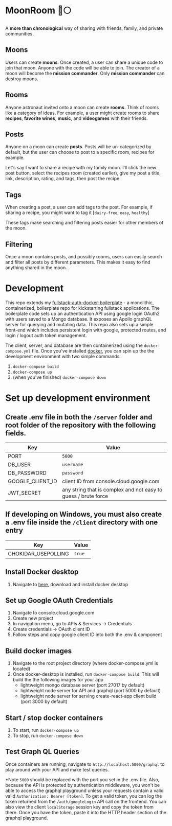 # MoonRoom 🚀🌕
A **more than chronological** way of sharing with friends, family, and private communities. 

## Moons
Users can create **moons**.  Once created, a user can share a unique code to join that moon.  Anyone with the code will be able to join.
The creator of a moon will become the **mission commander**.  Only **mission commander** can destroy moons.

## Rooms
Anyone astronaut invited onto a moon can create **rooms**.  Think of rooms like a category of ideas.  For example, a user might create rooms to share **recipes**, **favorite wines**, **music**, and **videogames** with their friends.

## Posts
Anyone on a moon can create **posts**.  Posts will be un-categorized by default, but the user can choose to post to a specific room, recipes for example.

Let's say I want to share a recipe with my family moon.  I'll click the new post button, select the recipes room (created earlier), give my post a title, link, description, rating, and tags, then post the recipe.

## Tags
When creating a post, a user can add tags to the post.  For example, if sharing a recipe, you might want to tag it [`dairy-free`, `easy`, `healthy`]

These tags make searching and filtering posts easier for other members of the moon.

## Filtering
Once a moon contains posts, and possibly rooms, users can easily search and filter all posts by different parameters.  This makes it easy to find anything shared in the moon.


# Development
This repo extends my [fullstack-auth-docker-boilerplate](https://github.com/ccrowley96/fullstack-auth-docker-boilerplate) - a monolithic, containerized, boilerplate repo for kickstarting fullstack applications.  The boilerplate code sets up an authentication API using google login OAuth2 with users saved to a Mongo database.  It exposes an Apollo graphQL server for querying and mutating data. This repo also sets up a simple front-end which includes persistent login with google, protected routes, and login / logout auth token management.

The client, server, and database are then containerized using the `docker-compose.yml` file.  Once you've installed [docker](https://www.docker.com/products/docker-desktop), you can spin up the the development environment with two simple commands.

1. `docker-compose build`
2. `docker-compose up`
3. (when you've finished) `docker-compose down`

# Set up development environment
## Create .env file in both the `/server` folder and root folder of the repository with the following fields.

|Key | Value|
|-------- | -----|
|PORT | `5000`|
|DB_USER | `username`|
|DB_PASSWORD | `password`|
|GOOGLE_CLIENT_ID | client ID from console.cloud.google.com|
|JWT_SECRET | any string that is complex and not easy to guess / brute force |

## If developing on Windows, you must also create a .env file inside the `/client` directory with one entry
| Key | Value|
|-------- | ----- |
|CHOKIDAR_USEPOLLING| `true` |

## Install Docker desktop
1. Navigate to [here](https://www.docker.com/products/docker-desktop), download and install docker desktop

## Set up Google OAuth Credentials
1. Navigate to console.cloud.google.com
2. Create new project
3. In navigation menu, go to APIs & Services -> Credentials
4. Create credentials -> OAuth client ID
5. Follow steps and copy google client ID into both the .env & <GoogleLogin /> component

## Build docker images
1. Navigate to the root project directory (where docker-compose.yml is located)
2. Once docker-desktop is installed, run `docker-compose build`.  This will build the the following images for your app
    - lightweight mongo database server (port 27017 by default)
    - lightweight node server for API and graphql (port 5000 by default)
    - lightweight node server for serving create-react-app client build (port 3000 by default)

## Start / stop docker containers
1. To start, run `docker-compose up`
2. To stop, run `docker-compose down`

## Test Graph QL Queries
Once containers are running, navigate to `http://localhost:5000/graphql` to play around with your API and make test queries.  

*Note `5000` should be replaced with the port you set in the .env file.  Also, because the API is protected by authentication middleware, you won't be able to access the graphql playground unless your requests contain a valid valid `Authorization: Bearer [token]`.  To get a valid token, you can log the token returned from the `/auth/googleLogin` API call on the frontend.  You can also view the client `localStorage` session key and copy the token from there. Once you have the token, paste it into the HTTP header section of the graphql playground.